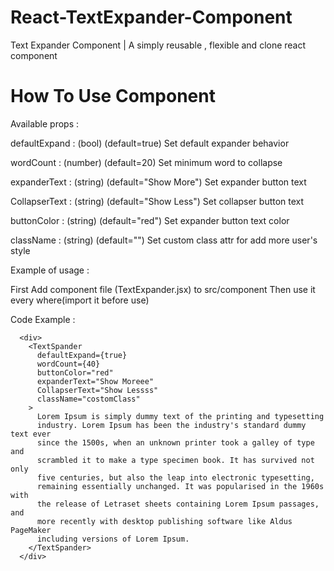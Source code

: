 # React-TextExpander-Component
 Text Expander Component |  A simply reusable , flexible and clone react component


 # How To Use Component
 
Available props :

defaultExpand : (bool) (default=true) Set default expander behavior

wordCount : (number) (default=20) Set minimum word to collapse

expanderText : (string) (default="Show More") Set expander button text

CollapserText : (string) (default="Show  Less") Set collapser button text

buttonColor : (string) (default="red") Set expander button text color

className : (string) (default="") Set custom class attr for add more user's style


Example of usage :

First Add component file (TextExpander.jsx) to src/component
Then use it every where(import it before use)

Code Example :

 
  
      <div>
        <TextSpander
          defaultExpand={true}
          wordCount={40}
          buttonColor="red"
          expanderText="Show Moreee"
          CollapserText="Show Lessss"
          className="costomClass"
        >
          Lorem Ipsum is simply dummy text of the printing and typesetting
          industry. Lorem Ipsum has been the industry's standard dummy text ever
          since the 1500s, when an unknown printer took a galley of type and
          scrambled it to make a type specimen book. It has survived not only
          five centuries, but also the leap into electronic typesetting,
          remaining essentially unchanged. It was popularised in the 1960s with
          the release of Letraset sheets containing Lorem Ipsum passages, and
          more recently with desktop publishing software like Aldus PageMaker
          including versions of Lorem Ipsum.
        </TextSpander>
      </div>


